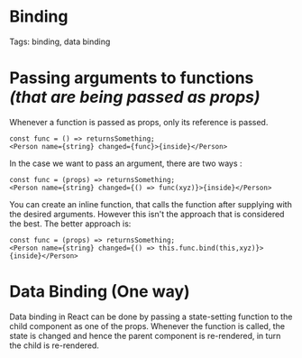 # Binding

Tags: binding, data binding

# Passing arguments to functions *(that are being passed as props)*

Whenever a function is passed as props, only its reference is passed.

    const func = () => returnsSomething;
    <Person name={string} changed={func}>{inside}</Person>

In the case we want to pass an argument, there are two ways :

    const func = (props) => returnsSomething;
    <Person name={string} changed={() => func(xyz)}>{inside}</Person>

You can create an inline function, that calls the function after supplying with the desired arguments. However this isn't the approach that is considered the best. The better approach is:

    const func = (props) => returnsSomething;
    <Person name={string} changed={() => this.func.bind(this,xyz)}>{inside}</Person>

# Data Binding (One way)

Data binding in React can be done by passing a state-setting function to the child component as one of the props. Whenever the function is called, the state is changed and hence the parent component is re-rendered, in turn the child is re-rendered.